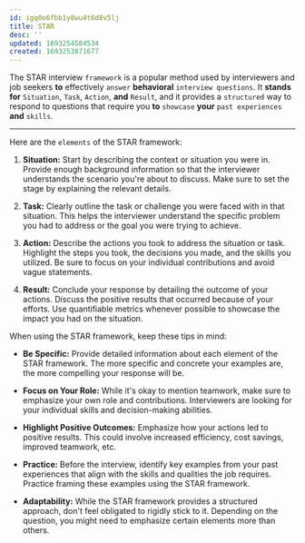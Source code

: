 ```yaml
---
id: igq0o6fbb1y8wu4t6d8v5lj
title: STAR
desc: ''
updated: 1693254584534
created: 1693253871677
---
```


The STAR interview `framework` is a popular method used by interviewers and job seekers **to** effectively `answer` **behavioral** `interview questions`. It **stands for** `Situation`, `Task`, `Action`, **and** `Result`, and it provides a `structured` way to respond to questions that require you **to** `showcase` **your** `past experiences` **and** `skills`.

---

Here are the `elements` of the STAR framework:

1. **Situation:** Start by describing the context or situation you were in. Provide enough background information so that the interviewer understands the scenario you're about to discuss. Make sure to set the stage by explaining the relevant details.

2. **Task:** Clearly outline the task or challenge you were faced with in that situation. This helps the interviewer understand the specific problem you had to address or the goal you were trying to achieve.

3. **Action:** Describe the actions you took to address the situation or task. Highlight the steps you took, the decisions you made, and the skills you utilized. Be sure to focus on your individual contributions and avoid vague statements.

4. **Result:** Conclude your response by detailing the outcome of your actions. Discuss the positive results that occurred because of your efforts. Use quantifiable metrics whenever possible to showcase the impact you had on the situation.

When using the STAR framework, keep these tips in mind:

- **Be Specific:** Provide detailed information about each element of the STAR framework. The more specific and concrete your examples are, the more compelling your response will be.

- **Focus on Your Role:** While it's okay to mention teamwork, make sure to emphasize your own role and contributions. Interviewers are looking for your individual skills and decision-making abilities.

- **Highlight Positive Outcomes:** Emphasize how your actions led to positive results. This could involve increased efficiency, cost savings, improved teamwork, etc.

- **Practice:** Before the interview, identify key examples from your past experiences that align with the skills and qualities the job requires. Practice framing these examples using the STAR framework.

- **Adaptability:** While the STAR framework provides a structured approach, don't feel obligated to rigidly stick to it. Depending on the question, you might need to emphasize certain elements more than others.
